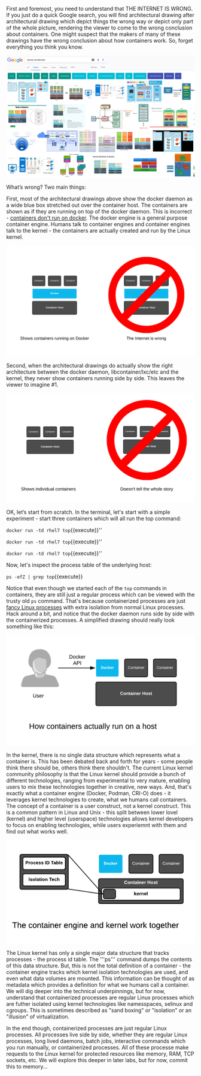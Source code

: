 First and foremost, you need to understand that THE INTERNET IS WRONG. If you just do a quick Google search, you will find architectural drawing after architectural drawing which depict things the wrong way or depict only part of the whole picture, rendering the viewer to come to the wrong conclusion about containers. One might suspect that the makers of many of these drawings have the wrong conclusion about how containers work. So, forget everything you think you know.

![Containers Are Linux](../../assets/subsystems/container-internals-lab-2-0-part-1/01-google-wrong.png)

What’s wrong? Two main things:
 
First, most of the architectural drawings above show the docker daemon as a wide blue box stretched out over the container host. The containers are shown as if they are running on top of the docker daemon. This is incorrect - [containers don't run on docker](http://crunchtools.com/containers-dont-run-on-docker/). The docker engine is a general purpose container engine. Humans talk to container engines and container engines talk to the kernel - the containers are actually created and run by the Linux kernel.

![Containers Are Linux](../../assets/subsystems/container-internals-lab-2-0-part-1/01-not-on-docker.png)

Second, when the architectural drawings do actually show the right architecture between the docker daemon, libcontainer/lxc/etc and the kernel, they never show containers running side by side. This leaves the viewer to imagine #1.

![Containers Are Linux](../../assets/subsystems/container-internals-lab-2-0-part-1/01-not-the-whole-story.png)
 
OK, let’s start from scratch. In the terminal, let's start with a simple experiment - start three containers which will all run the top command:

``docker run -td rhel7 top``{{execute}}''

``docker run -td rhel7 top``{{execute}}''

``docker run -td rhel7 top``{{execute}}''

Now, let's inspect the process table of the underlying host:

``ps -efZ | grep top``{{execute}}

Notice that even though we started each of the ``top`` commands in containers, they are still just a regular process which can be viewed with the trusty old ``ps`` command. That's because containerized processes are just [fancy Linux processes](http://sdtimes.com/guest-view-containers-really-just-fancy-files-fancy-processes/) with extra isolation from normal Linux processes. Hack around a bit, and notice that the docker daemon runs side by side with the containerized processes. A simplified drawing should really look something like this:

![Containers Are Linux](../../assets/subsystems/container-internals-lab-2-0-part-1/01-single-node-toolchain.png) 

In the kernel, there is no single data structure which represents what a container is. This has been debated back and forth for years - some people think there should be, others think there shouldn't. The current Linux kernel community philosophy is that the Linux kernel should provide a bunch of different technologies, ranging from experimental to very mature, enabling users to mix these technologies together in creative, new ways. And, that's exactly what a container engine (Docker, Podman, CRI-O) does - it leverages kernel technologies to create, what we humans call containers. The concept of a container is a user construct, not a kernel construct. This is a common pattern in Linux and Unix - this split between lower lovel (kernel) and higher level (userspace) technologies allows kernel developers to focus on enabling technologies, while users experiemnt with them and find out what works well.

![Containers Are Linux](../../assets/subsystems/container-internals-lab-2-0-part-1/01-kernel-engine.png)
 
The Linux kernel has only a single major data structure that tracks processes - the process id table. The '''ps''' command dumps the contents of this data structure. But, this is not the total definition of a container - the container engine tracks which kernel isolation technologies are used, and even what data volumes are mounted. This information can be thought of as metadata which provides a definition for what we humans call a container. We will dig deeper into the technical underpinnings, but for now, understand that containerized processes are regular Linux processes which are futher isolated using kernel technologies like namesspaces, selinux and cgroups. This is sometimes described as "sand boxing" or "isolation" or an "illusion" of virtualization.

In the end though, containerized processes are just regular Linux processes. All processes live side by side, whether they are regular Linux processes, long lived daemons, batch jobs, interactive commands which you run manually, or containerized processes. All of these processe make requests to the Linux kernel for protected resources like memory, RAM, TCP sockets, etc. We will explore this deeper in later labs, but for now, commit this to memory...
